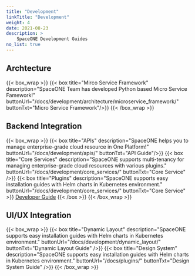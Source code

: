 ```yaml
---
title: "Development"
linkTitle: "Development"
weight: 4
date: 2021-08-23
description: >
    SpaceONE Development Guides
no_list: true
---
```


## Archtecture
{{< box_wrap >}}
{{< box title="Mirco Service Framework" description="SpaceONE Team has developed Python based Micro Service Famework!" buttonUrl="/docs/development/architecture/microservice_framework/" buttonTxt="Micro Service Framework"/>}}
{{< /box_wrap >}}


## Backend Integration
{{< box_wrap >}}
{{< box title="APIs" description="SpaceONE helps you to manage enterprise-grade cloud resource in One Platform!" buttonUrl="/docs/development/apis/" buttonTxt="API Guide"/>}}
{{< box title="Core Services" description="SpaceONE supports multi-tenancy for managing enterprise-grade cloud resources with various plugins." buttonUrl="/docs/development/core_services/" buttonTxt="Core Service" />}}
{{< box title="Plugins" description="SpaceONE supports easy installation guides with Helm charts in Kubernetes environment." buttonUrl="/docs/development/core_services/" buttonTxt="Core Service" >}}
<a href="/docs/references/integration/design_system" >Developer Guide</a>
{{< /box >}}
{{< /box_wrap >}}

## UI/UX Integration
{{< box_wrap >}}
{{< box title="Dynamic Layout" description="SpaceONE supports easy installation guides with Helm charts in Kubernetes environment." buttonUrl="/docs/development/dynamic_layout/" buttonTxt="Dynamic Layout Guide" />}}
{{< box title="Design System" description="SpaceONE supports easy installation guides with Helm charts in Kubernetes environment." buttonUrl="/docs/plugins/" buttonTxt="Design System Guide" />}}
{{< /box_wrap >}}

